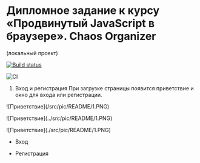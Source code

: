 # Дипломное задание к курсу «Продвинутый JavaScript в браузере». Chaos Organizer
(локальный проект)


[![Build status](https://ci.appveyor.com/api/projects/status/p579x3i75649lmkh?svg=true)](https://ci.appveyor.com/project/Olesya1988/ahj-diploma__chaos-organizer)

![CI](https://github.com/Olesya1988/ahj-diploma__chaos-organizer/actions/workflows/web.yml/badge.svg)

1. Вход и регистрация
При загрузке страницы появится приветствие и окно для входа или регистрации.

!⁠[Приветствие]​(/src/pic/README/1.PNG)

!⁠[Приветствие]​(../src/pic/README/1.PNG)

!⁠[Приветствие]​(./src/pic/README/1.PNG)

- Вход
  

- Регистрация
   